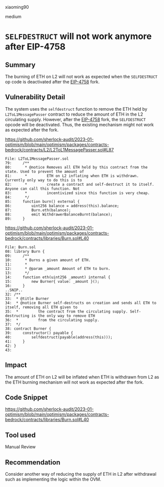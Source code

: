 xiaoming90

medium

# `SELFDESTRUCT` will not work anymore after EIP-4758

## Summary

The burning of ETH on L2 will not work as expected when the `SELFDESTRUCT` op code is deactivated after the [EIP-4758](https://eips.ethereum.org/EIPS/eip-4758) fork.

## Vulnerability Detail

The system uses the `selfdestruct` function to remove the ETH held by `L2ToL1MessagePasser` contract to reduce the amount of ETH in the L2 circulating supply. However, after the [EIP-4758](https://eips.ethereum.org/EIPS/eip-4758) fork, the `SELFDESTRUCT` opcode will be deactivated. Thus, the existing mechanism might not work as expected after the fork.

https://github.com/sherlock-audit/2023-01-optimism/blob/main/optimism/packages/contracts-bedrock/contracts/L2/L2ToL1MessagePasser.sol#L87

```solidity
File: L2ToL1MessagePasser.sol
79:     /**
80:      * @notice Removes all ETH held by this contract from the state. Used to prevent the amount of
81:      *         ETH on L2 inflating when ETH is withdrawn. Currently only way to do this is to
82:      *         create a contract and self-destruct it to itself. Anyone can call this function. Not
83:      *         incentivized since this function is very cheap.
84:      */
85:     function burn() external {
86:         uint256 balance = address(this).balance;
87:         Burn.eth(balance);
88:         emit WithdrawerBalanceBurnt(balance);
89:     }
```

https://github.com/sherlock-audit/2023-01-optimism/blob/main/optimism/packages/contracts-bedrock/contracts/libraries/Burn.sol#L40

```solidity
File: Burn.sol
08: library Burn {
09:     /**
10:      * Burns a given amount of ETH.
11:      *
12:      * @param _amount Amount of ETH to burn.
13:      */
14:     function eth(uint256 _amount) internal {
15:         new Burner{ value: _amount }();
16:     }
..SNIP..
32: /**
33:  * @title Burner
34:  * @notice Burner self-destructs on creation and sends all ETH to itself, removing all ETH given to
35:  *         the contract from the circulating supply. Self-destructing is the only way to remove ETH
36:  *         from the circulating supply.
37:  */
38: contract Burner {
39:     constructor() payable {
40:         selfdestruct(payable(address(this)));
41:     }
42: }
43: 
```

## Impact

The amount of ETH on L2 will be inflated when ETH is withdrawn from L2 as the ETH burning mechanism will not work as expected after the fork.

## Code Snippet

https://github.com/sherlock-audit/2023-01-optimism/blob/main/optimism/packages/contracts-bedrock/contracts/libraries/Burn.sol#L40

## Tool used

Manual Review

## Recommendation

Consider another way of reducing the supply of ETH in L2 after withdrawal such as implementing the logic within the OVM.